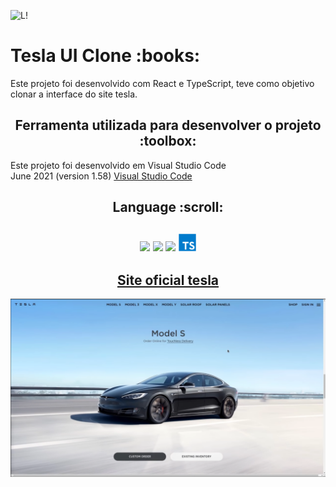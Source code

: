 ![L!](https://img.shields.io/badge/License-MIT-green) 

<h1>Tesla UI Clone :books:</h1>

Este projeto foi desenvolvido com React e TypeScript, teve como objetivo clonar a interface do site tesla.


<h2 align="center">
Ferramenta utilizada para desenvolver o projeto :toolbox:
</h2>
Este projeto foi desenvolvido em Visual Studio Code<br>
June 2021 (version 1.58) <a href="https://code.visualstudio.com/">Visual Studio Code</a>


<h2 align="center">
 Language :scroll:
<h2>
<p align="center">
<img src="https://camo.githubusercontent.com/d63d473e728e20a286d22bb2226a7bf45a2b9ac6c72c59c0e61e9730bfe4168c/68747470733a2f2f696d672e736869656c64732e696f2f62616467652f48544d4c352d4533344632363f7374796c653d666f722d7468652d6261646765266c6f676f3d68746d6c35266c6f676f436f6c6f723d7768697465">
<img src="https://camo.githubusercontent.com/3a0f693cfa032ea4404e8e02d485599bd0d192282b921026e89d271aaa3d7565/68747470733a2f2f696d672e736869656c64732e696f2f62616467652f435353332d3135373242363f7374796c653d666f722d7468652d6261646765266c6f676f3d63737333266c6f676f436f6c6f723d7768697465">
<img src="https://camo.githubusercontent.com/9d07c04bdd98c662d5df9d4e1cc1de8446ffeaebca330feb161f1fb8e1188204/68747470733a2f2f696d672e736869656c64732e696f2f62616467652f4a6176615363726970742d4637444631453f7374796c653d666f722d7468652d6261646765266c6f676f3d6a617661736372697074266c6f676f436f6c6f723d626c61636b">
<img width="28em"src="https://raw.githubusercontent.com/devicons/devicon/master/icons/typescript/typescript-original.svg">
<p>



<h2 align="center"><a href="https://www.tesla.com/">Site oficial tesla</a></h2>
<img src="./Screenshots/Tesla-SiteP2.png">


